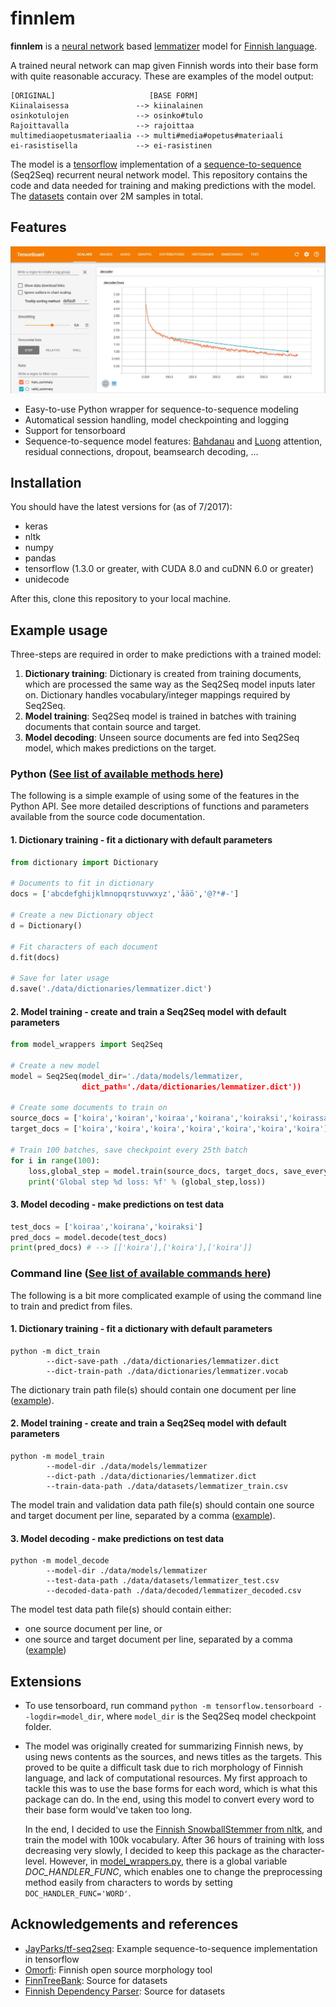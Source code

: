 # finnlem

**finnlem** is a [neural network](https://en.wikipedia.org/wiki/Artificial_neural_network) based [lemmatizer](https://en.wikipedia.org/wiki/Lemmatisation) model for [Finnish language](https://en.wikipedia.org/wiki/Finnish_language).

A trained neural network can map given Finnish words into their base form with quite reasonable accuracy. These are examples of the model output:
```
[ORIGINAL]					   [BASE FORM]
Kiinalaisessa				--> kiinalainen
osinkotulojen				-->	osinko#tulo	
Rajoittavalla				-->	rajoittaa
multimediaopetusmateriaalia	-->	multi#media#opetus#materiaali
ei-rasistisella				--> ei-rasistinen
```
The model is a [tensorflow](https://www.tensorflow.org) implementation of a [sequence-to-sequence](https://arxiv.org/abs/1406.1078) (Seq2Seq) recurrent neural network model. 
This repository contains the code and data needed for training and making predictions with the model. The [datasets](src/data/datasets) contain over 2M samples in total.

## Features
![Tensorboard](doc/tensorboard.JPG)
* Easy-to-use Python wrapper for sequence-to-sequence modeling
* Automatical session handling, model checkpointing and logging
* Support for tensorboard
* Sequence-to-sequence model features: [Bahdanau](https://arxiv.org/abs/1409.0473) and [Luong](https://arxiv.org/abs/1508.04025) attention, residual connections, dropout, beamsearch decoding, ...

## Installation
You should have the latest versions for (as of 7/2017):
* keras
* nltk
* numpy
* pandas
* tensorflow (1.3.0 or greater, with CUDA 8.0 and cuDNN 6.0 or greater)
* unidecode

After this, clone this repository to your local machine.

## Example usage

Three-steps are required in order to make predictions with a trained model:

1. **Dictionary training**: Dictionary is created from training documents, which are processed the same way as the Seq2Seq model inputs later on.
	Dictionary handles vocabulary/integer mappings required by Seq2Seq.
2. **Model training**: Seq2Seq model is trained in batches with training documents that contain source and target.
3. **Model decoding**: Unseen source documents are fed into Seq2Seq model, which makes predictions on the target.

### Python ([See list of available methods here](src/python_api.md))

The following is a simple example of using some of the features in the Python API.
See more detailed descriptions of functions and parameters available from the source code documentation.

#### 1. Dictionary training - fit a dictionary with default parameters
```python
from dictionary import Dictionary

# Documents to fit in dictionary
docs = ['abcdefghijklmnopqrstuvwxyz','åäö','@?*#-']

# Create a new Dictionary object
d = Dictionary()

# Fit characters of each document
d.fit(docs)

# Save for later usage
d.save('./data/dictionaries/lemmatizer.dict')
```

#### 2. Model training - create and train a Seq2Seq model with default parameters
```python
from model_wrappers import Seq2Seq

# Create a new model
model = Seq2Seq(model_dir='./data/models/lemmatizer,
				dict_path='./data/dictionaries/lemmatizer.dict'))

# Create some documents to train on
source_docs = ['koira','koiran','koiraa','koirana','koiraksi','koirassa']*128
target_docs = ['koira','koira','koira','koira','koira','koira','koira']*128

# Train 100 batches, save checkpoint every 25th batch
for i in range(100):
	loss,global_step = model.train(source_docs, target_docs, save_every_n_batch=25)
	print('Global step %d loss: %f' % (global_step,loss))
```
		
#### 3. Model decoding - make predictions on test data
```python
test_docs = ['koiraa','koirana','koiraksi']
pred_docs = model.decode(test_docs)
print(pred_docs) # --> [['koira'],['koira'],['koira']]
```


### Command line ([See list of available commands here](src/commands.md))

The following is a bit more complicated example of using the command line to train and predict from files.

#### 1. Dictionary training - fit a dictionary with default parameters
```
python -m dict_train
		--dict-save-path ./data/dictionaries/lemmatizer.dict
		--dict-train-path ./data/dictionaries/lemmatizer.vocab
```
The dictionary train path file(s) should contain one document per line ([example](src/data/dictionaries/lemmatizer.vocab)).

#### 2. Model training - create and train a Seq2Seq model with default parameters
```
python -m model_train
		--model-dir ./data/models/lemmatizer
		--dict-path ./data/dictionaries/lemmatizer.dict
		--train-data-path ./data/datasets/lemmatizer_train.csv
```
The model train and validation data path file(s) should contain one source and target document per line, 
separated by a comma ([example](src/data/datasets/lemmatizer_validation.csv)).
		
#### 3. Model decoding - make predictions on test data
```
python -m model_decode
		--model-dir ./data/models/lemmatizer
		--test-data-path ./data/datasets/lemmatizer_test.csv
		--decoded-data-path ./data/decoded/lemmatizer_decoded.csv
```
The model test data path file(s) should contain either:
* one source document per line, or
* one source and target document per line, separated by a comma ([example](src/data/datasets/lemmatizer_test.csv))

## Extensions
* To use tensorboard, run command ```python -m tensorflow.tensorboard --logdir=model_dir```, 
where ```model_dir``` is the Seq2Seq model checkpoint folder.
* The model was originally created for summarizing Finnish news, by using news contents as the sources, and news titles as the targets.
This proved to be quite a difficult task due to rich morphology of Finnish language, and lack of computational resources. My first
approach to tackle this was to use the base forms for each word, which is what this package can do. In the end, using this model to convert
every word to their base form would've taken too long.

	In the end, I decided to use the [Finnish SnowballStemmer from nltk](http://www.nltk.org/_modules/nltk/stem/snowball.html), and train
	the model with 100k vocabulary. After 36 hours of training with loss decreasing very slowly, I decided to keep this package as the character-level.
	However, in [model_wrappers.py](src/model_wrappers.py), there is a global variable *DOC_HANDLER_FUNC*, which enables one to change the preprocessing method easily from
	characters to words by setting ```DOC_HANDLER_FUNC='WORD'```.


## Acknowledgements and references
* [JayParks/tf-seq2seq](https://github.com/JayParks/tf-seq2seq): Example sequence-to-sequence implementation in tensorflow
* [Omorfi](https://github.com/flammie/omorfi): Finnish open source morphology tool
* [FinnTreeBank](http://www.ling.helsinki.fi/kieliteknologia/tutkimus/treebank/): Source for datasets
* [Finnish Dependency Parser](http://bionlp.utu.fi/finnish-parser.html): Source for datasets
		
		